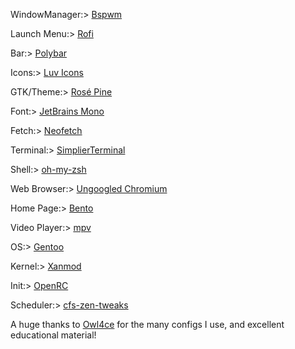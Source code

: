 
 

  
WindowManager:> [Bspwm](https://github.com/baskerville/bspwm)
    
Launch Menu:> [Rofi](https://github.com/davatorium/rofi)
            
Bar:> [Polybar](https://github.com/polybar/polybar)
          
Icons:> [Luv Icons](https://github.com/Nitrux/luv-icon-theme)
      
GTK/Theme:> [Rosé Pine](https://github.com/rose-pine/gtk)
           
Font:> [JetBrains Mono](https://github.com/JetBrains/JetBrainsMono)
          
Fetch:> [Neofetch](https://github.com/dylanaraps/neofetch)
       
Terminal:> [SimplierTerminal](https://github.com/migueravila/SimplierTerminal)
          
Shell:> [oh-my-zsh](https://ohmyz.sh/)
    
Web Browser:> [Ungoogled Chromium](https://github.com/Eloston/ungoogled-chromium)
      
Home Page:> [Bento](https://github.com/migueravila/Bento)
   
Video Player:> [mpv](https://github.com/mpv-player/mpv)           
             
OS:> [Gentoo](https://wiki.gentoo.org/wiki/Main_Page)
         
Kernel:> [Xanmod](https://github.com/gentoo-mirror/src_prepare-overlay)
           
Init:> [OpenRC](https://github.com/OpenRC/openrc)   
      
Scheduler:> [cfs-zen-tweaks](https://github.com/igo95862/cfs-zen-tweaks)    

                                            




A huge thanks to [Owl4ce](https://github.com/owl4ce)
for the many configs I use, and excellent educational material!                   






